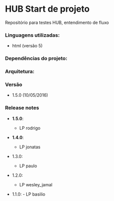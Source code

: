 # HUB Start de projeto

Repositório para testes HUB, entendimento de fluxo

### Linguagens utilizadas:
  - html (versão 5)
  
### Dependências do projeto: 

### Arquitetura:

### Versão
  -  1.5.0 (10/05/2016)

### Release notes

  - **1.5.0**:
    - LP rodrigo

  - **1.4.0**:
    - LP jonatas

  - 1.3.0:
    - LP paulo

  - 1.2.0:
    - LP wesley_jamal

   - 1.1.0:
    - LP basilio